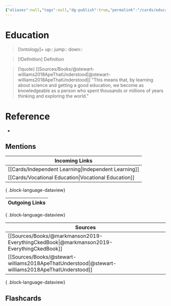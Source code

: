 ```yaml
---
{"aliases":null,"tags":null,"dg-publish":true,"permalink":"/cards/education/","dgPassFrontmatter":true}
---
```


# Education

> [!ontology]+
> up:: 
> jump:: 
> down:: 

> [!Definition] Definition
> 

> [!quote] [[Sources/Books/@stewart-williams2018ApeThatUnderstood\|@stewart-williams2018ApeThatUnderstood]]
> "This means that, by learning about science and getting a good education, we become as knowledgeable as a person who spent thousands or millions of years thinking and exploring the world."

# Reference
- 

## Mentions
| Incoming Links                                          |
| ------------------------------------------------------- |
| [[Cards/Independent Learning\|Independent Learning]] |
| [[Cards/Vocational Education\|Vocational Education]] |

{ .block-language-dataview}

| Outgoing Links |
| -------------- |

{ .block-language-dataview}

| Sources                                                                                             |
| --------------------------------------------------------------------------------------------------- |
| [[Sources/Books/@markmanson2019-EverythingCkedBook\|@markmanson2019-EverythingCkedBook]]         |
| [[Sources/Books/@stewart-williams2018ApeThatUnderstood\|@stewart-williams2018ApeThatUnderstood]] |

{ .block-language-dataview}

## Flashcards

